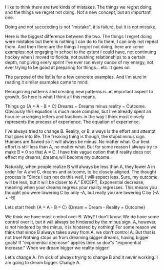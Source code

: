 I like to think there are two kinds of mistakes. The things we regret doing, and the things we regret not doing. Not a new concept, but an important one.

Doing and not succeeding is not "mistake", it is failure, but it is not mistake.

Here is the biggest difference between the two. The things I regret doing were mistakes but there is nothing I can do to fix them, I can only not repeat them. And then there are the things I regret not doing, here are some examples: not engaging in school to the extent I could have, not continuing hockey when I moved to florida, not pushing relationships to a certain depth, not giving every sprint I've ever ran every ounce of my energy, not ever trying to be good at preparing for things... etc. It goes on.

The purpose of the list is for a few concrete examples. And I'm sure in reading it similar examples came to mind.

Recognizing patterns and creating new patterns is an important aspect to growth. So here is what I think all this means.

Things go {A = A - B = C} Dreams = Dreams minus reality = Outcome. Obviously this equation is much more complex, but I've already spent an hour re-arranging letters and fractions in the way I think most closely represents the process of experience. The equation of experience.

I've always tried to change B. Reality, or B, always is the effort and attempt that goes into life. The freaking thing is though, the stupid minus sign. Humans are flawed so it will always be minus. No matter what. Our best effort is still less than A, no matter what. But for some reason I always try to make B = 0 so that A = C. I have this vague notion that if reality does not effect my dreams, dreams will become my outcome.

Naturally, when people realize B will always be less than A, they lower A in order for A and C, dreams and outcome, to be closely aligned. The thought process is "Since I can not do this well, I will expect less. Sure, my outcome will be less, but it will be closer to A." EXCEPT, Exponential decrease, meaning when your dreams regress your reality regresses. This means you thought you were lowering C by only -A, but really you are lowering C by (-A + -B)

Lets start fresh {A = A - B = C} {Dream = Dream - Reality = Outcome}

We think we have most control over B. Why? I don't know. We do have some control over it, but it will always be hindered by the minus sign. A, however, is not hindered by the minus, it is hindered by nothing! For some reason we think that since B always takes away from A, we don't control A. But that is not true! Nothing stops us from dreaming bigger dreams, having bigger goals! If "exponential decrease" applies then so doe"s "exponential increase." When we dream bigger we reality bigger!

Let's change A. I'm sick of always trying to change B and it never working. I am going to dream bigger. Change A.
